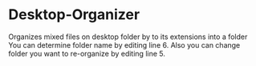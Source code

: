# Desktop-Organizer
Organizes mixed files on desktop folder by to its extensions into a folder
You can determine folder name by editing line 6.
Also you can change folder you want to re-organize by editing line 5.
